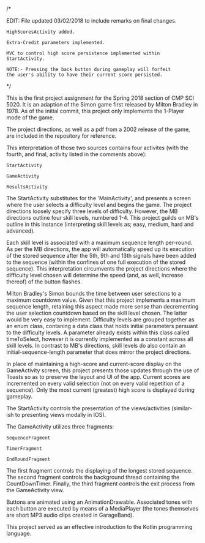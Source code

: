 /*

EDIT: File updated 03/02/2018 to include remarks on final changes.
		
	HighScoresActivity added.

	Extra-Credit parameters implemented.

	MVC to control high score persistence implemented within StartActivity.

	NOTE:- Pressing the back button during gameplay will forfeit
	the user's ability to have their current score persisted.

*/

This is the first project assignment for the Spring 2018 section
of CMP SCI 5020. It is an adaption of the Simon game first released
by Milton Bradley in 1978. As of the initial commit, this project only
implements the 1-Player mode of the game.

The project directions, as well as a pdf from a 2002 release of the
game, are included in the repository for reference.

This interpretation of those two sources contains four activites (with the
fourth, and final, activity listed in the comments above):

	StartActivity

	GameActivity

	ResultsActivity

The StartActivity substitutes for the 'MainActivity', and presents
a screen where the user selects a difficulty level and begins the game.
The project directions loosely specify three levels of difficulty.
However, the MB directions outline four skill levels, numbered 1-4. This
project guilds on MB's outline in this instance (interpreting skill levels
as; easy, medium, hard and advanced).

Each skill level is associated with a maximum sequence length per-round.
As per the MB directions, the app will automatically speed up its execution
of the stored sequence after the 5th, 9th and 13th signals have been added
to the sequence (within the confines of one full execution of the stored
sequence). This interpretation circumvents the project directions where the
difficulty level chosen will determine the speed (and, as well, increase
thereof) of the button flashes.

Milton Bradley's Simon bounds the time between user selections to a maximum
countdown value. Given that this project implements a maximum sequence length,
retaining this aspect made more sense than decrementing the user selection
countdown based on the skill level chosen. The latter would be very easy to
implement. Difficulty levels are grouped together as an enum class, contaning
a data class that holds initial parameters persuant to the difficulty levels.
A parameter already exists within this class called timeToSelect, however it is
currently implemented as a constant across all skill levels. In contrast to MB's
directions, skill levels do also contain an initial-sequence-length parameter that
does mirror the project directions.

In place of maintaining a high-score and current-score display on the GameActivity
screen, this project presents those updates through the use of Toasts so as to
preserve the layout and UI of the app. Current scores are incremented on every valid
selection (not on every valid repetition of a sequence). Only the most current
(greatest) high score is displayed during gameplay.

The StartActivity controls the presentation of the views/activities (similar-ish to
presenting views modally in IOS).

The GameActivity utilizes three fragments:

	SequenceFragment

	TimerFragment

	EndRoundFragment

The first fragment controls the displaying of the longest stored sequence. The second
fragment controls the background thread containing the CountDownTimer. Finally, the
third fragment controls the exit process from the GameActivity view.

Buttons are animated using an AnimationDrawable. Associated tones with each
button are executed by means of a MediaPlayer (the tones themselves are short MP3
audio clips created in GarageBand).

This project served as an effective introduction
to the Kotlin programming language.
